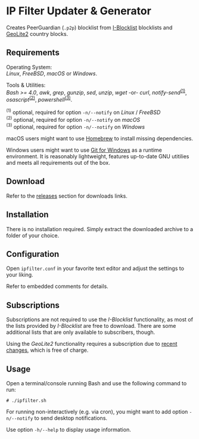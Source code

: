 # IP Filter Updater &amp; Generator
Creates PeerGuardian (`.p2p`) blocklist from [I-Blocklist](https://www.iblocklist.com/) blocklists and [GeoLite2](https://dev.maxmind.com/geoip/geoip2/geolite2/) country blocks.

## Requirements
Operating System:<br/>
_Linux_, _FreeBSD_, _macOS_ or _Windows_.

Tools & Utilities:<br/>
_Bash >= 4.0_, _awk_, _grep_, _gunzip_, _sed_, _unzip_, _wget_ -or- _curl_, _notify-send_<sup>[(1)](#footnote1)</sup>, _osascript_<sup>[(2)](#footnote2)</sup>, _powershell_<sup>[(3)](#footnote3)</sup>.

<sup><a name="footnote1">(1)</a></sup> optional, required for option `-n/--notify` on _Linux_ / _FreeBSD_<br/>
<sup><a name="footnote2">(2)</a></sup> optional, required for option `-n/--notify` on _macOS_<br/>
<sup><a name="footnote3">(3)</a></sup> optional, required for option `-n/--notify` on _Windows_<br/>

macOS users might want to use [Homebrew](https://brew.sh/) to install missing dependencies.

Windows users might want to use [Git for Windows](https://git-scm.com/download/win) as a runtime environment. It is reasonably lightweight, features up-to-date GNU utitilies and meets all requirements out of the box.

## Download
Refer to the [releases](https://github.com/fonic/ipfilter/releases) section for downloads links.

## Installation
There is no installation required. Simply extract the downloaded archive to a folder of your choice.

## Configuration
Open `ipfilter.conf` in your favorite text editor and adjust the settings to your liking.

Refer to embedded comments for details.

## Subscriptions
Subscriptions are not required to use the *I-Blocklist* functionality, as most of the lists provided by *I-Blocklist* are free to download. There are some additional lists that are only available to subscribers, though.

Using the *GeoLite2* functionality requires a subscription due to [recent changes](https://blog.maxmind.com/2019/12/18/significant-changes-to-accessing-and-using-geolite2-databases/), which is free of charge.

## Usage
Open a terminal/console running Bash and use the following command to run:
```
# ./ipfilter.sh
```
For running non-interactively (e.g. via cron), you might want to add option `-n/--notify` to send desktop notifications.

Use option `-h/--help` to display usage information.
